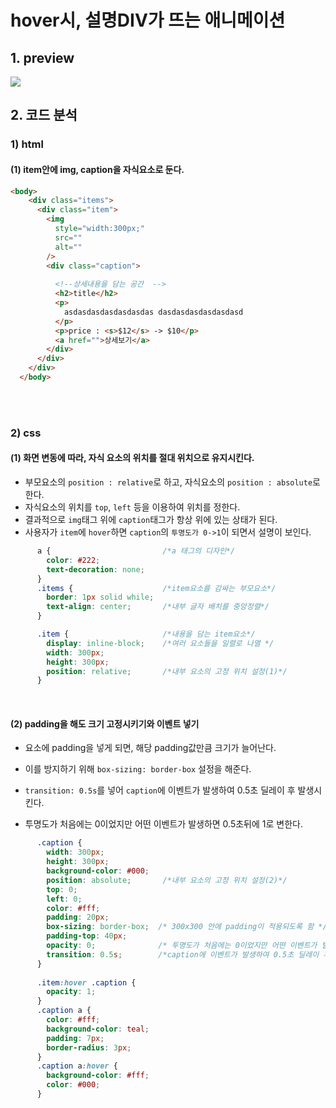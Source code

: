 # hover시, 설명DIV가 뜨는 애니메이션

## 1. preview

<img src="https://j.gifs.com/P7k2y2.gif" />


## 2. 코드 분석

### 1) html


#### (1) item안에 img, caption을 자식요소로 둔다.

```html
<body>
    <div class="items">
      <div class="item">
        <img
          style="width:300px;"
          src=""
          alt=""
        />
        <div class="caption">
          
          <!--상세내용을 담는 공간  -->
          <h2>title</h2>
          <p>
            asdasdasdasdasdasdas dasdasdasdasdasdasd
          </p>
          <p>price : <s>$12</s> -> $10</p>    
          <a href="">상세보기</a>
        </div>
      </div>
    </div>
  </body>
```

<br/><br/>

### 2) css

#### (1) 화면 변동에 따라, 자식 요소의 위치를 절대 위치으로 유지시킨다.
- 부모요소의 `position : relative`로 하고, 자식요소의 `position : absolute`로 한다.
- 자식요소의 위치를 `top`, `left` 등을 이용하여 위치를 정한다. 
- 결과적으로 `img`태그 위에 `caption`태그가 항상 위에 있는 상태가 된다.
- 사용자가 `item`에 `hover`하면 `caption`의 `투명도가 0->1`이 되면서 설명이 보인다.

```css
      a {                         /*a 태그의 디자인*/
        color: #222;   
        text-decoration: none;
      }
      .items {                    /*item요소를 감싸는 부모요소*/
        border: 1px solid while;
        text-align: center;       /*내부 글자 배치를 중앙정렬*/
      }

      .item {                     /*내용을 담는 item요소*/
        display: inline-block;    /*여러 요소들을 일렬로 나열 */
        width: 300px;
        height: 300px;
        position: relative;       /*내부 요소의 고정 위치 설정(1)*/
      }
```

<br/>

#### (2) padding을 해도 크기 고정시키기와 이벤트 넣기
- 요소에 padding을 넣게 되면, 해당 padding값만큼 크기가 늘어난다.
- 이를 방지하기 위해 `box-sizing: border-box` 설정을 해준다.

- `transition: 0.5s`를 넣어 `caption`에 이벤트가 발생하여 0.5초 딜레이 후 발생시킨다.
- 투명도가 처음에는 0이었지만 어떤 이벤트가 발생하면 0.5초뒤에 1로 변한다.

```css
      .caption {
        width: 300px;
        height: 300px;
        background-color: #000;
        position: absolute;       /*내부 요소의 고정 위치 설정(2)*/
        top: 0;
        left: 0;
        color: #fff;
        padding: 20px;
        box-sizing: border-box;  /* 300x300 안에 padding이 적용되도록 함 */
        padding-top: 40px;
        opacity: 0;              /* 투명도가 처음에는 0이었지만 어떤 이벤트가 발생하면 0.5초뒤에 발생함*/
        transition: 0.5s;        /*caption에 이벤트가 발생하여 0.5초 딜레이 후 발생시킴*/
      }
 
      .item:hover .caption {    
        opacity: 1;
      }
      .caption a {
        color: #fff;
        background-color: teal;
        padding: 7px;
        border-radius: 3px;
      }
      .caption a:hover {
        background-color: #fff;
        color: #000;
      }

```




